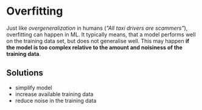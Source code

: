 # Overfitting

Just like *overgeneralization* in humans (*"All taxi drivers are scammers"*), overfitting can happen in ML. It typically means, that a model performs well on the training data set, but does not generalise well. This may happen **if the model is too complex relative to the amount and noisiness of the training data**.

## Solutions

- simplify model
- increase available training data
- reduce noise in the training data